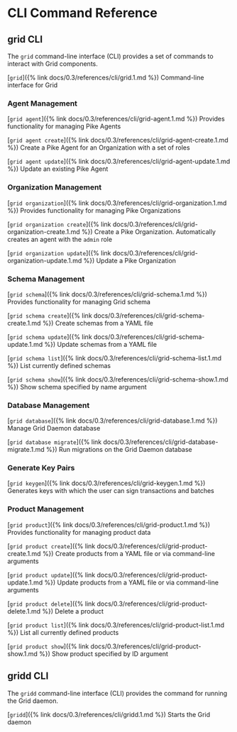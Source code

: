 # CLI Command Reference

<!--
  Copyright 2018-2020 Cargill Incorporated
  Licensed under Creative Commons Attribution 4.0 International License
  https://creativecommons.org/licenses/by/4.0/
-->

## grid CLI
The `grid` command-line interface (CLI) provides a set of commands to interact
with Grid components.

[`grid`]({% link docs/0.3/references/cli/grid.1.md %})
Command-line interface for Grid

### Agent Management
[`grid agent`]({% link docs/0.3/references/cli/grid-agent.1.md %})
Provides functionality for managing Pike Agents

[`grid agent create`]({% link docs/0.3/references/cli/grid-agent-create.1.md %})
Create a Pike Agent for an Organization with a set of roles

[`grid agent update`]({% link docs/0.3/references/cli/grid-agent-update.1.md %})
Update an existing Pike Agent

### Organization Management
[`grid organization`]({% link docs/0.3/references/cli/grid-organization.1.md %})
Provides functionality for managing Pike Organizations

[`grid organization create`]({%
link docs/0.3/references/cli/grid-organization-create.1.md %})
Create a Pike Organization. Automatically creates an agent with the `admin` role

[`grid organization update`]({%
link docs/0.3/references/cli/grid-organization-update.1.md %})
Update a Pike Organization

### Schema Management
[`grid schema`]({% link docs/0.3/references/cli/grid-schema.1.md %})
Provides functionality for managing Grid schema

[`grid schema create`]({% link docs/0.3/references/cli/grid-schema-create.1.md %})
Create schemas from a YAML file

[`grid schema update`]({% link docs/0.3/references/cli/grid-schema-update.1.md %})
Update schemas from a YAML file

[`grid schema list`]({% link docs/0.3/references/cli/grid-schema-list.1.md %})
List currently defined schemas

[`grid schema show`]({% link docs/0.3/references/cli/grid-schema-show.1.md %})
Show schema specified by name argument

### Database Management
[`grid database`]({% link docs/0.3/references/cli/grid-database.1.md %})
Manage Grid Daemon database

[`grid database migrate`]({%
link docs/0.3/references/cli/grid-database-migrate.1.md %})
Run migrations on the Grid Daemon database

### Generate Key Pairs
[`grid keygen`]({% link docs/0.3/references/cli/grid-keygen.1.md %})
Generates keys with which the user can sign transactions and batches

### Product Management
[`grid product`]({% link docs/0.3/references/cli/grid-product.1.md %})
Provides functionality for managing product data

[`grid product create`]({%
link docs/0.3/references/cli/grid-product-create.1.md %})
Create products from a YAML file or via command-line arguments

[`grid product update`]({%
link docs/0.3/references/cli/grid-product-update.1.md %})
Update products from a YAML file or via command-line arguments

[`grid product delete`]({%
link docs/0.3/references/cli/grid-product-delete.1.md %})
Delete a product

[`grid product list`]({% link docs/0.3/references/cli/grid-product-list.1.md %})
List all currently defined products

[`grid product show`]({% link docs/0.3/references/cli/grid-product-show.1.md %})
Show product specified by ID argument

## gridd CLI
The `gridd` command-line interface (CLI) provides the command for running the
Grid daemon.

[`gridd`]({% link docs/0.3/references/cli/gridd.1.md %})
Starts the Grid daemon
